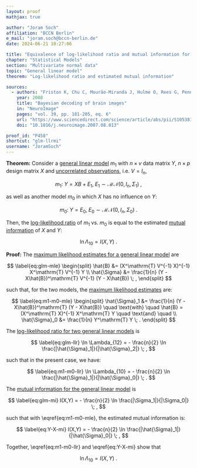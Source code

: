 ```yaml
---
layout: proof
mathjax: true

author: "Joram Soch"
affiliation: "BCCN Berlin"
e_mail: "joram.soch@bccn-berlin.de"
date: 2024-06-21 10:27:06

title: "Equivalence of log-likelihood ratio and mutual information for the general linear model"
chapter: "Statistical Models"
section: "Multivariate normal data"
topic: "General linear model"
theorem: "Log-likelihood ratio and estimated mutual information"

sources:
  - authors: "Friston K, Chu C, Mourão-Miranda J, Hulme O, Rees G, Penny W, Ashburner J"
    year: 2008
    title: "Bayesian decoding of brain images"
    in: "NeuroImage"
    pages: "vol. 39, pp. 181-205, eq. 6"
    url: "https://www.sciencedirect.com/science/article/abs/pii/S1053811907007203"
    doi: "10.1016/j.neuroimage.2007.08.013"

proof_id: "P458"
shortcut: "glm-llrmi"
username: "JoramSoch"
---
```



**Theorem:** Consider a [general linear model](/D/glm) $m_1$ with $n \times v$ data matrix $Y$, $n \times p$ design matrix $X$ and [uncorrelated observations](/D/glm), i.e. $V = I_n$,

$$ \label{eq:m1}
m_1: \; Y = X B + E_1, \; E_1 \sim \mathcal{MN}(0, I_n, \Sigma_1) \; ,
$$

as well as another model $m_0$ in which $X$ has no influence on $Y$:

$$ \label{eq:m0}
m_0: \; Y = E_0, \; E_0 \sim \mathcal{MN}(0, I_n, \Sigma_0) \; .
$$

Then, the [log-likelihood ratio](/D/llr) of $m_1$ vs. $m_0$ is equal to the estimated [mutual information](/D/mi) of $X$ and $Y$:

$$ \label{eq:glm-llrmi}
\ln \Lambda_{10} = I(X,Y) \; .
$$


**Proof:** The [maximum likelihood estimates for a general linear model](/P/glm-mle) are

$$ \label{eq:glm-mle}
\begin{split}
\hat{B} &= (X^\mathrm{T} V^{-1} X)^{-1} X^\mathrm{T} V^{-1} Y \\
\hat{\Sigma} &= \frac{1}{n} (Y - X\hat{B})^\mathrm{T} V^{-1} (Y - X\hat{B}) \; ,
\end{split}
$$

such that, for the two models, the [maximum likelihood estimates](/D/mle) are:

$$ \label{eq:m1-m0-mle}
\begin{split}
\hat{\Sigma}_1 &= \frac{1}{n} (Y - X\hat{B})^\mathrm{T} (Y - X\hat{B}) \quad \text{with} \quad
\hat{B} = (X^\mathrm{T} X)^{-1} X^\mathrm{T} Y \quad \text{and} \quad \\
\hat{\Sigma}_0 &= \frac{1}{n} Y^\mathrm{T} Y \; .
\end{split}
$$

The [log-likelihood ratio for two general linear models](/P/glm-llr) is

$$ \label{eq:glm-llr}
\ln \Lambda_{12} = - \frac{n}{2} \ln \frac{|\hat{\Sigma}_1|}{|\hat{\Sigma}_2|} \; ,
$$

such that in the present case, we have:

$$ \label{eq:m1-m0-llr}
\ln \Lambda_{10} = - \frac{n}{2} \ln \frac{|\hat{\Sigma}_1|}{|\hat{\Sigma}_0|} \; .
$$

The [mutual information for the general linear model](/P/glm-mi) is

$$ \label{eq:glm-mi}
I(X,Y) = - \frac{n}{2} \ln \frac{|\Sigma_1|}{|\Sigma_0|} \; ,
$$

such that with \eqref{eq:m1-m0-mle}, the estimated mutual information is:

$$ \label{eq:Y-X-mi}
I(X,Y) = - \frac{n}{2} \ln \frac{|\hat{\Sigma}_1|}{|\hat{\Sigma}_0|} \; ,
$$

Together, \eqref{eq:m1-m0-llr} and \eqref{eq:Y-X-mi} show that

$$ \label{eq:glm-llrmi-qed}
\ln \Lambda_{10} = I(X,Y) \; .
$$